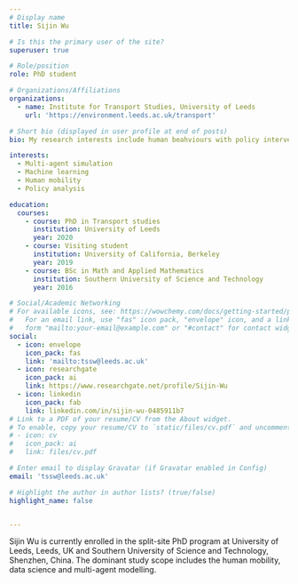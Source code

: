 ```yaml
---
# Display name
title: Sijin Wu

# Is this the primary user of the site?
superuser: true

# Role/position
role: PhD student

# Organizations/Affiliations
organizations:
  - name: Institute for Transport Studies, University of Leeds
    url: 'https://environment.leeds.ac.uk/transport'

# Short bio (displayed in user profile at end of posts)
bio: My research interests include human beahviours with policy interventions and the agent-based complex system.

interests:
  - Multi-agent simulation
  - Machine learning
  - Human mobility
  - Policy analysis

education:
  courses:
    - course: PhD in Transport studies
      institution: University of Leeds
      year: 2020  
    - course: Visiting student 
      institution: University of California, Berkeley
      year: 2019
    - course: BSc in Math and Applied Mathematics
      institution: Southern University of Science and Technology
      year: 2016

# Social/Academic Networking
# For available icons, see: https://wowchemy.com/docs/getting-started/page-builder/#icons
#   For an email link, use "fas" icon pack, "envelope" icon, and a link in the
#   form "mailto:your-email@example.com" or "#contact" for contact widget.
social:
  - icon: envelope
    icon_pack: fas
    link: 'mailto:tssw@leeds.ac.uk'
  - icon: researchgate
    icon_pack: ai
    link: https://www.researchgate.net/profile/Sijin-Wu
  - icon: linkedin
    icon_pack: fab
    link: linkedin.com/in/sijin-wu-0485911b7
# Link to a PDF of your resume/CV from the About widget.
# To enable, copy your resume/CV to `static/files/cv.pdf` and uncomment the lines below.
# - icon: cv
#   icon_pack: ai
#   link: files/cv.pdf

# Enter email to display Gravatar (if Gravatar enabled in Config)
email: 'tssw@leeds.ac.uk'

# Highlight the author in author lists? (true/false)
highlight_name: false


---
```


Sijin Wu is currently enrolled in the split-site PhD program at University of Leeds, Leeds, UK and 
Southern University of Science and Technology, Shenzhen, China. The dominant study scope includes the human mobility, 
data science and multi-agent modelling.
